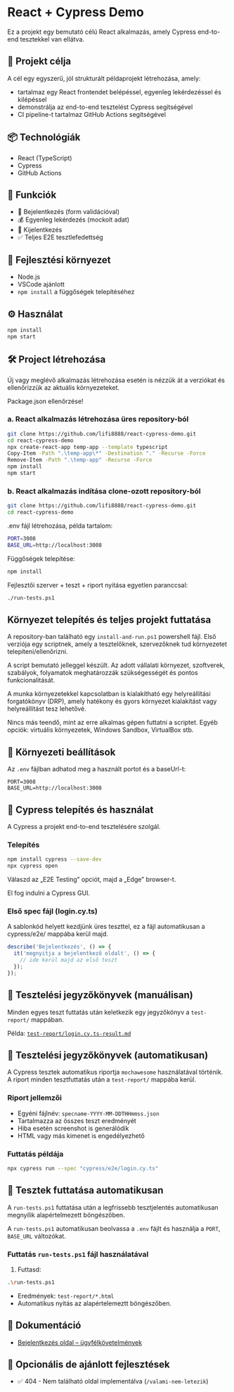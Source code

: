 # React + Cypress Demo

Ez a projekt egy bemutató célú React alkalmazás, amely Cypress end-to-end tesztekkel van ellátva.

## 🎯 Projekt célja

A cél egy egyszerű, jól strukturált példaprojekt létrehozása, amely:

- tartalmaz egy React frontendet belépéssel, egyenleg lekérdezéssel és kilépéssel
- demonstrálja az end-to-end tesztelést Cypress segítségével
- CI pipeline-t tartalmaz GitHub Actions segítségével

## 📦 Technológiák

- React (TypeScript)
- Cypress
- GitHub Actions

## 🚀 Funkciók

- 🔐 Bejelentkezés (form validációval)
- 💰 Egyenleg lekérdezés (mockolt adat)
- 🚪 Kijelentkezés
- ✅ Teljes E2E tesztlefedettség

## 🔧 Fejlesztési környezet

- Node.js
- VSCode ajánlott
- `npm install` a függőségek telepítéséhez

## ⚙️ Használat

```bash
npm install
npm start
```

## 🛠 Project létrehozása

Új vagy meglévő alkalmazás létrehozása esetén is nézzük át a verziókat és ellenőrizzük az aktuális környezeteket.

Package.json ellenőrzése!

### a. React alkalmazás létrehozása üres repository-ból
```bash
git clone https://github.com/lifi8888/react-cypress-demo.git
cd react-cypress-demo
npx create-react-app temp-app --template typescript
Copy-Item -Path ".\temp-app\*" -Destination "." -Recurse -Force
Remove-Item -Path ".\temp-app" -Recurse -Force
npm install
npm start
```

### b. React alkalmazás indítása clone-ozott repository-ból
```bash
git clone https://github.com/lifi8888/react-cypress-demo.git
cd react-cypress-demo
```

.env fájl létrehozása, példa tartalom:

```bash
PORT=3008
BASE_URL=http://localhost:3008
```

Függőségek telepítése:

```bash
npm install
```

Fejlesztői szerver + teszt + riport nyitása egyetlen paranccsal:

```bash
./run-tests.ps1
```

## Környezet telepítés és teljes projekt futtatása

A repository-ban található egy `install-and-run.ps1` powershell fájl. Első verziója egy scriptnek, amely a tesztelőknek, szervezőknek tud környezetet telepíteni/ellenőrizni.

A script bemutató jelleggel készült. Az adott vállalati környezet, szoftverek, szabályok, folyamatok meghatározzák szükségességét és pontos funkcionalitását.

A munka környezetekkel kapcsolatban is kialakítható egy helyreállítási forgatókönyv (DRP), amely hatékony és gyors környezet kialakítást vagy helyreállítást tesz lehetővé.

Nincs más teendő, mint az erre alkalmas gépen futtatni a scriptet. Egyéb opciók: virtuális környezetek, Windows Sandbox, VirtualBox stb.

## 🔧 Környezeti beállítások

Az `.env` fájlban adhatod meg a használt portot és a baseUrl-t:

```env
PORT=3008
BASE_URL=http://localhost:3008
```

## 🧪 Cypress telepítés és használat

A Cypress a projekt end-to-end tesztelésére szolgál.

### Telepítés

```bash
npm install cypress --save-dev
npx cypress open
```

Válaszd az „E2E Testing” opciót, majd a „Edge” browser-t.

El fog indulni a Cypress GUI.

### Első spec fájl (login.cy.ts)

A sablonkód helyett kezdjünk üres teszttel, ez a fájl automatikusan a cypress/e2e/ mappába kerül majd.

```ts
describe('Bejelentkezés', () => {
  it('megnyitja a bejelentkező oldalt', () => {
    // ide kerül majd az első teszt
  });
});
```

## 🧾 Tesztelési jegyzőkönyvek (manuálisan)

Minden egyes teszt futtatás után keletkezik egy jegyzőkönyv a `test-report/` mappában.

Példa: [`test-report/login.cy.ts-result.md`](./test-report/login.cy.ts-result.md)

## 🧾 Tesztelési jegyzőkönyvek (automatikusan)

A Cypress tesztek automatikus riportja `mochawesome` használatával történik. A riport minden tesztfuttatás után a `test-report/` mappába kerül.

### Riport jellemzői

- Egyéni fájlnév: `specname-YYYY-MM-DDTHHmmss.json`
- Tartalmazza az összes teszt eredményét
- Hiba esetén screenshot is generálódik
- HTML vagy más kimenet is engedélyezhető

### Futtatás példája

```bash
npx cypress run --spec "cypress/e2e/login.cy.ts"
```

## 🧪 Tesztek futtatása automatikusan

A `run-tests.ps1` futtatása után a legfrissebb tesztjelentés automatikusan megnyílik alapértelmezett böngészőben.

A `run-tests.ps1` automatikusan beolvassa a `.env` fájlt és használja a `PORT`, `BASE_URL` változókat.

### Futtatás `run-tests.ps1` fájl használatával

1. Futtasd:
```bash
.\run-tests.ps1
```

- Eredmények: `test-report/*.html`
- Automatikus nyitás az alapértelemeztt böngészőben.

## 📄 Dokumentáció

- [Bejelentkezés oldal – ügyfélkövetelmények](./docs/login-requirements.md)

## 🔄 Opcionális de ajánlott fejlesztések

- ✅ 404 - Nem található oldal implementálva (`/valami-nem-letezik`)